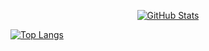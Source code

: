 <div align="center">
  
  [![GitHub Stats](https://github-readme-stats.vercel.app/api?username=faveroo&show_icons=true&theme=dark)](https://github.com/anuraghazra/github-readme-stats)
</div>

<!-- Linguagens Mais Usadas -->
[![Top Langs](https://github-readme-stats.vercel.app/api/top-langs/?username=faveroo&hide=html,css&layout=compact&theme=dark)](https://github.com/anuraghazra/github-readme-stats)
